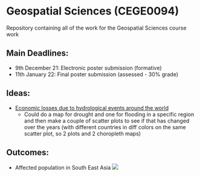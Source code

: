 # Geospatial Sciences (CEGE0094) 

Repository containing all of the work for the Geospatial Sciences course work

## Main Deadlines: 
- 9th December 21: Electronic poster submission (formative)
- 11th January 22: Final poster submission (assessed - 30% grade)

## Ideas:
- [Economic losses due to hydrological events around the world](https://datadryad.org/stash/dataset/doi:10.5061/dryad.18t83t0)
  - Could do a map for drought and one for flooding in a specific region and then make a couple of scatter plots to see if that has changed over the years (with different countries in diff colors on the same scatter plot, so 2 plots and 2 choropleth maps) 

## Outcomes:
- Affected population in South East Asia 
![](https://github.com/Ale-cianfa/Geospatial_Sciences/blob/main/img/affected_populatio_sea.png)
